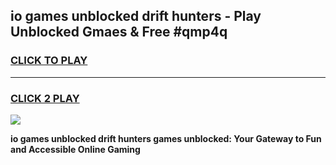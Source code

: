 
## io games unblocked drift hunters - Play Unblocked Gmaes & Free #qmp4q
<h3>
<a href="https://news.freeplayer.one?title=io_games_unblocked_drift_hunters&ref=24F">CLICK TO PLAY</a></h3>
<hr>

<h3>
<a href="https://news.freeplayer.one?title=io_games_unblocked_drift_hunters&ref=24F">CLICK 2 PLAY</a>
  
</h3>

<a href="https://news.freeplayer.one?title=io_games_unblocked_drift_hunters&ref=24F/"><img src="https://clearcache.store/games.png"></a>


**io games unblocked drift hunters games unblocked: Your Gateway to Fun and Accessible Online Gaming**
